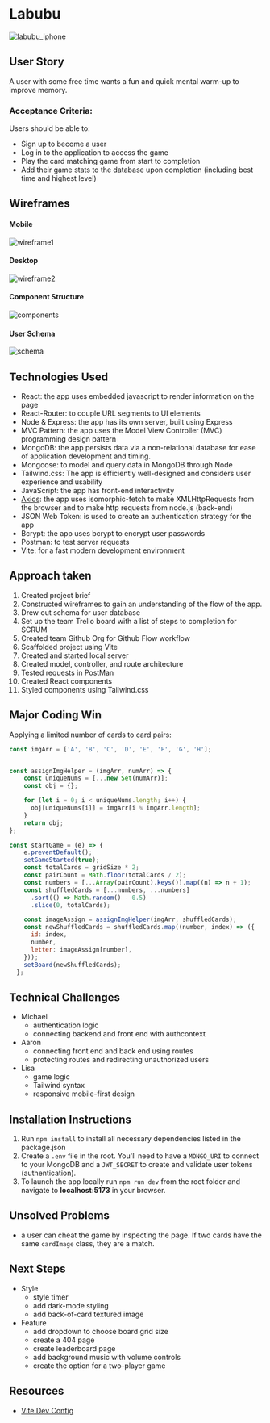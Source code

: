 # Labubu

![labubu_iphone](./src/assets/iphone_mockup_sm.png)

## User Story

A user with some free time wants a fun and quick mental warm-up to improve memory.

### Acceptance Criteria:

Users should be able to:

- Sign up to become a user
- Log in to the application to access the game
- Play the card matching game from start to completion
- Add their game stats to the database upon completion (including best time and highest level)

## Wireframes

#### Mobile

![wireframe1](./src/assets/wireframe_mobile.png)

#### Desktop

![wireframe2](./src/assets/wireframe_desktop.png)

#### Component Structure

![components](./src/assets/component_structure.png)

#### User Schema

![schema](./src/assets/user_schema.png)

## Technologies Used

- React: the app uses embedded javascript to render information on the page
- React-Router: to couple URL segments to UI elements
- Node & Express: the app has its own server, built using Express
- MVC Pattern: the app uses the Model View Controller (MVC) programming design pattern
- MongoDB: the app persists data via a non-relational database for ease of application development and timing.
- Mongoose: to model and query data in MongoDB through Node
- Tailwind.css: The app is efficiently well-designed and considers user experience and usability
- JavaScript: the app has front-end interactivity
- [Axios](https://axios-http.com/docs/intro): the app uses isomorphic-fetch to make XMLHttpRequests from the browser and to make http requests from node.js (back-end)
- JSON Web Token: is used to create an authentication strategy for the app
- Bcrypt: the app uses bcrypt to encrypt user passwords
- Postman: to test server requests
- Vite: for a fast modern development environment

## Approach taken

1. Created project brief
2. Constructed wireframes to gain an understanding of the flow of the app.
3. Drew out schema for user database
4. Set up the team Trello board with a list of steps to completion for SCRUM
5. Created team Github Org for Github Flow workflow
6. Scaffolded project using Vite
7. Created and started local server
8. Created model, controller, and route architecture
9. Tested requests in PostMan
10. Created React components
11. Styled components using Tailwind.css

## Major Coding Win
Applying a limited number of cards to card pairs:
```js
const imgArr = ['A', 'B', 'C', 'D', 'E', 'F', 'G', 'H'];


const assignImgHelper = (imgArr, numArr) => {
    const uniqueNums = [...new Set(numArr)];
    const obj = {};

    for (let i = 0; i < uniqueNums.length; i++) {
      obj[uniqueNums[i]] = imgArr[i % imgArr.length];
    }
    return obj;
};

const startGame = (e) => {
    e.preventDefault();
    setGameStarted(true);
    const totalCards = gridSize * 2;
    const pairCount = Math.floor(totalCards / 2);
    const numbers = [...Array(pairCount).keys()].map((n) => n + 1);
    const shuffledCards = [...numbers, ...numbers]
      .sort(() => Math.random() - 0.5)
      .slice(0, totalCards);

    const imageAssign = assignImgHelper(imgArr, shuffledCards);
    const newShuffledCards = shuffledCards.map((number, index) => ({
      id: index,
      number,
      letter: imageAssign[number],
    }));
    setBoard(newShuffledCards);
  };
```

## Technical Challenges

- Michael
  - authentication logic
  - connecting backend and front end with authcontext
- Aaron
  - connecting front end and back end using routes
  - protecting routes and redirecting unauthorized users
- Lisa
  - game logic
  - Tailwind syntax
  - responsive mobile-first design

## Installation Instructions

1. Run `npm install` to install all necessary dependencies listed in the package.json
2. Create a `.env` file in the root. You'll need to have a `MONGO_URI` to connect to your MongoDB and a `JWT_SECRET` to create and validate user tokens (authentication).
3. To launch the app locally run `npm run dev` from the root folder and navigate to **localhost:5173** in your browser.

## Unsolved Problems

- a user can cheat the game by inspecting the page. If two cards have the same `cardImage` class, they are a match.

## Next Steps

- Style
  - style timer
  - add dark-mode styling
  - add back-of-card textured image
- Feature
  - add dropdown to choose board grid size
  - create a 404 page
  - create leaderboard page
  - add background music with volume controls
  - create the option for a two-player game

## Resources

- [Vite Dev Config](https://vite.dev/config/)
